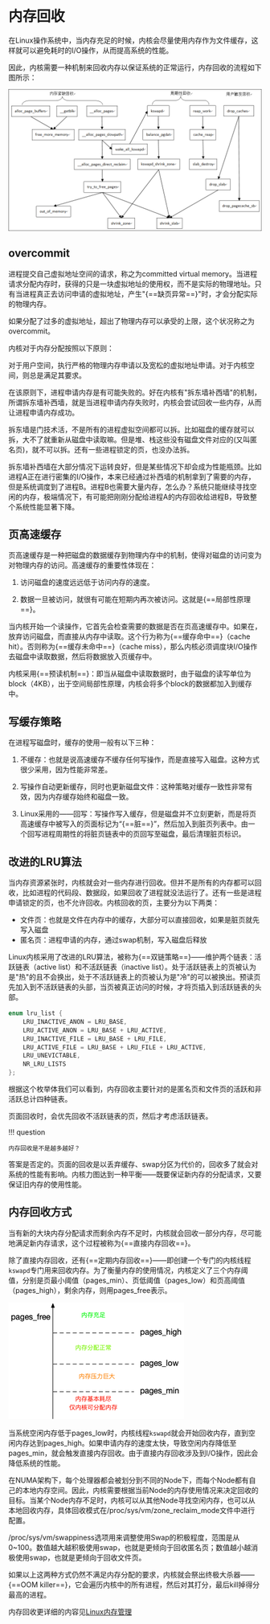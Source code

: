 # 内存回收

在Linux操作系统中，当内存充足的时候，内核会尽量使用内存作为文件缓存，这样就可以避免耗时的I/O操作，从而提高系统的性能。

因此，内核需要一种机制来回收内存以保证系统的正常运行，内存回收的流程如下图所示：

![内存回收](../../images/kernel/recycle.png)

## overcommit

进程提交自己虚拟地址空间的请求，称之为committed virtual memory。当进程请求分配内存时，获得的只是一块虚拟地址的使用权，而不是实际的物理地址。只有当进程真正去访问申请的虚拟地址，产生"{==缺页异常==}"时，才会分配实际的物理内存。

如果分配了过多的虚拟地址，超出了物理内存可以承受的上限，这个状况称之为overcommit。

内核对于内存分配按照以下原则：

对于用户空间，执行严格的物理内存申请以及宽松的虚拟地址申请。对于内核空间，则总是满足其要求。

在该原则下，进程申请内存是有可能失败的。好在内核有"拆东墙补西墙"的机制，所谓拆东墙补西墙，就是当进程申请内存失败时，内核会尝试回收一些内存，从而让进程申请内存成功。

拆东墙是门技术活，不是所有的进程虚拟空间都可以拆。比如磁盘的缓存就可以拆，大不了就重新从磁盘中读取嘛。但是堆、栈这些没有磁盘文件对应的(又叫匿名页)，就不可以拆。还有一些进程锁定的页，也没办法拆。

拆东墙补西墙在大部分情况下运转良好，但是某些情况下却会成为性能瓶颈。比如进程A正在进行密集的I/O操作，本来已经通过补西墙的机制拿到了需要的内存，但是系统调度到了进程B。进程B也需要大量内存，怎么办？系统只能继续寻找空闲的内存，极端情况下，有可能把刚刚分配给进程A的内存回收给进程B，导致整个系统性能显著下降。

## 页高速缓存

页高速缓存是一种把磁盘的数据缓存到物理内存中的机制，使得对磁盘的访问变为对物理内存的访问。高速缓存的重要性体现在：

1. 访问磁盘的速度远远低于访问内存的速度。

2. 数据一旦被访问，就很有可能在短期内再次被访问。这就是{==局部性原理==}。

当内核开始一个读操作，它首先会检查需要的数据是否在页高速缓存中。如果在，放弃访问磁盘，而直接从内存中读取。这个行为称为{==缓存命中==}（cache hit）。否则称为{==缓存未命中==}（cache miss），那么内核必须调度块I/O操作去磁盘中读取数据，然后将数据放入页缓存中。

内核采用{==预读机制==}：即当从磁盘中读取数据时，由于磁盘的读写单位为block（4KB），出于空间局部性原理，内核会将多个block的数据都加入到缓存中。

## 写缓存策略

在进程写磁盘时，缓存的使用一般有以下三种：

1. 不缓存：也就是说高速缓存不缓存任何写操作，而是直接写入磁盘。这种方式很少采用，因为性能非常差。

2. 写操作自动更新缓存，同时也更新磁盘文件：这种策略对缓存一致性非常有效，因为内存缓存始终和磁盘一致。

3. Linux采用的——回写：写操作写入缓存，但是磁盘并不立刻更新，而是将页高速缓存中被写入的页面标记为“{==脏==}”，然后加入到脏页列表中。由一个回写进程周期性的将脏页链表中的页回写至磁盘，最后清理脏页标识。

## 改进的LRU算法

当内存资源紧张时，内核就会对一些内存进行回收。但并不是所有的内存都可以回收，比如进程的代码段、数据段，如果回收了进程就没法运行了。还有一些是进程申请锁定的页，也不允许回收。内核回收的页，主要分为以下两类：

- 文件页：也就是文件在内存中的缓存，大部分可以直接回收，如果是脏页就先写入磁盘
- 匿名页：进程申请的内存，通过swap机制，写入磁盘后释放
  
Linux内核采用了改进的LRU算法，被称为{==双链策略==}——维护两个链表：活跃链表（active list）和不活跃链表（inactive list）。处于活跃链表上的页被认为是"热"的且不会换出，处于不活跃链表上的页被认为是"冷"的可以被换出。预读页先加入到不活跃链表的头部，当页被真正访问的时候，才将页插入到活跃链表的头部。

```C title="mmzone.h"
enum lru_list {
	LRU_INACTIVE_ANON = LRU_BASE,
	LRU_ACTIVE_ANON = LRU_BASE + LRU_ACTIVE,
	LRU_INACTIVE_FILE = LRU_BASE + LRU_FILE,
	LRU_ACTIVE_FILE = LRU_BASE + LRU_FILE + LRU_ACTIVE,
	LRU_UNEVICTABLE,
	NR_LRU_LISTS
};
```

根据这个枚举体我们可以看到，内存回收主要针对的是匿名页和文件页的活跃和非活跃总计四种链表。

页面回收时，会优先回收不活跃链表的页，然后才考虑活跃链表。

!!! question

	内存回收是不是越多越好？

答案是否定的。页面的回收是以丢弃缓存、swap分区为代价的，回收多了就会对系统的性能有影响。内核力图达到一种平衡——既要保证新内存的分配请求，又要保证旧内存的使用性能。

## 内存回收方式

当有新的大块内存分配请求而剩余内存不足时，内核就会回收一部分内存，尽可能地满足新内存请求，这个过程被称为{==直接内存回收==}。

除了直接内存回收，还有{==定期内存回收==}——即创建一个专门的内核线程`kswapd`专门用来回收内存。为了衡量内存的使用情况，内核定义了三个内存阈值，分别是页最小阈值（pages_min）、页低阈值（pages_low）和页高阈值（pages_high），剩余内存，则用pages_free表示。

![内存情况](../../images/kernel/pages_free.webp)

当系统空闲内存低于pages_low时，内核线程`kswapd`就会开始回收内存，直到空闲内存达到pages_high。如果申请内存的速度太快，导致空闲内存降低至pages_min，就会触发直接内存回收。由于直接内存回收涉及到I/O操作，因此会降低系统的性能。

在NUMA架构下，每个处理器都会被划分到不同的Node下，而每个Node都有自己的本地内存空间。因此，内核需要根据当前Node的内存使用情况来决定回收的目标。当某个Node内存不足时，内核可以从其他Node寻找空闲内存，也可以从本地回收内存，具体回收模式在/proc/sys/vm/zone_reclaim_mode文件中进行配置。

/proc/sys/vm/swappiness选项用来调整使用Swap的积极程度，范围是从0~100。数值越大越积极使用swap，也就是更倾向于回收匿名页；数值越小越消极使用swap，也就是更倾向于回收文件页。

如果以上这两种方式仍然不满足内存分配的要求，内核就会祭出终极大杀器——{==OOM killer==}，它会遍历内核中的所有进程，然后对其打分，最后kill掉得分最高的进程。

内存回收更详细的内容见[Linux内存管理](https://www.bilibili.com/cheese/play/ep119458?csource=common_myclass_purchasedlecture_null&spm_id_from=333.874.selfDef.mine_paid_list)